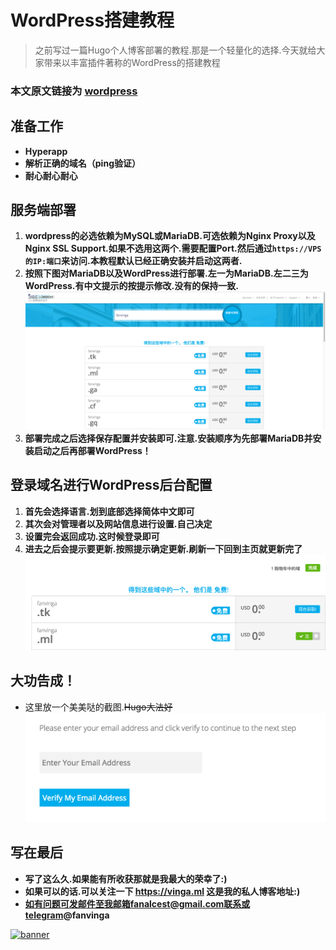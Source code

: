 # WordPress搭建教程

> 之前写过一篇Hugo个人博客部署的教程.那是一个轻量化的选择.今天就给大家带来以丰富插件著称的WordPress的搭建教程

### 本文原文链接为 [wordpress](https://vinga.ml/wordpress)

## 准备工作

* **Hyperapp**
* **解析正确的域名（ping验证）**
* **耐心耐心耐心**

## 服务端部署

1. **wordpress的必选依赖为MySQL或MariaDB.可选依赖为Nginx Proxy以及Nginx SSL Support.如果不选用这两个.需要配置Port.然后通过`https://VPS的IP:端口`来访问.本教程默认已经正确安装并启动这两者.**
2. **按照下图对MariaDB以及WordPress进行部署.左一为MariaDB.左二三为WordPress.有中文提示的按提示修改.没有的保持一致.**
  ![](./images/1.jpg)
3. **部署完成之后选择保存配置并安装即可.注意.安装顺序为先部署MariaDB并安装启动之后再部署WordPress！**

## 登录域名进行WordPress后台配置

1. **首先会选择语言.划到底部选择简体中文即可**
2. **其次会对管理者以及网站信息进行设置.自己决定**
3. **设置完会返回成功.这时候登录即可**
4. **进去之后会提示要更新.按照提示确定更新.刷新一下回到主页就更新完了**
  ![](./images/2.jpg)

## 大功告成！

* 这里放一个美美哒的截图.~~Hugo大法好~~
  ![](./images/3.jpg)


## 写在最后

* **写了这么久.如果能有所收获那就是我最大的荣幸了:)**
* **如果可以的话.可以关注一下 https://vinga.ml 这是我的私人博客地址:)**
* **如有问题可发邮件至我邮箱fanalcest@gmail.com联系或telegram@fanvinga**

<a href="https://vinga.ml"><img src="https://d.vinga.ml/design/banner.png" alt="banner" target="_blank"></a>